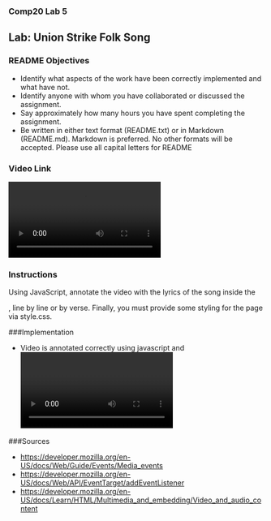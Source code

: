 ### Comp20 Lab 5
## Lab: Union Strike Folk Song

### README Objectives
* Identify what aspects of the work have been correctly implemented and what have not.
* Identify anyone with whom you have collaborated or discussed the assignment.
* Say approximately how many hours you have spent completing the assignment.
* Be written in either text format (README.txt) or in Markdown (README.md). Markdown is preferred. No other formats will be accepted. Please use all capital letters for README


### Video Link
<video src="https://www.cs.tufts.edu/comp/20/butwehavethepower.mp4" id="butwehavethepower" controls>
</video>

### Instructions
Using JavaScript, annotate the video with the lyrics of the song inside the <div id="lyrics">, line by line or by verse. Finally, you must provide some styling for the page via style.css.


###Implementation
* Video is annotated correctly using javascript and <video> element


###Sources
* https://developer.mozilla.org/en-US/docs/Web/Guide/Events/Media_events
* https://developer.mozilla.org/en-US/docs/Web/API/EventTarget/addEventListener
* https://developer.mozilla.org/en-US/docs/Learn/HTML/Multimedia_and_embedding/Video_and_audio_content
